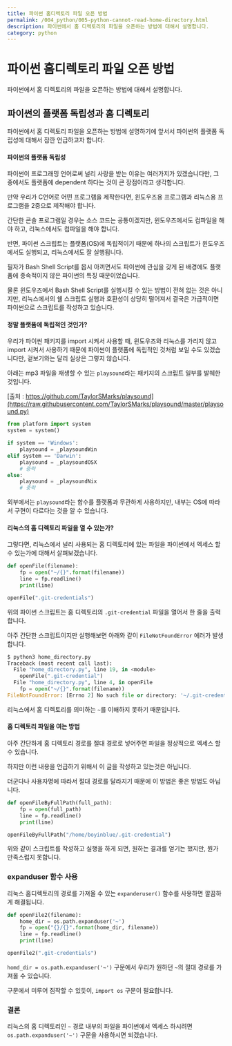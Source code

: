 ```yaml
---
title: 파이썬 홈디렉토리 파일 오픈 방법
permalink: /004_python/005-python-cannot-read-home-directory.html
description: 파이썬에서 홈 디렉토리의 파일을 오픈하는 방법에 대해서 설명합니다.
category: python
---
```



파이썬 홈디렉토리 파일 오픈 방법
===


파이썬에서 홈 디렉토리의 파일을 오픈하는 방법에 대해서 설명합니다.


파이썬의 플랫폼 독립성과 홈 디렉토리
---


파이썬에서 홈 디렉토리 파일을 오픈하는 방법에 설명하기에 앞서서 
파이썬의 플랫폼 독립성에 대해서 잠깐 언급하고자 합니다. 


#### 파이썬의 플랫폼 독립성


파이썬이 프로그래밍 언어로써 널리 사랑을 받는 이유는 
여러가지가 있겠습니다만, 
그 중에서도 플랫폼에 dependent 하다는 것이 큰 장점이라고 생각합니다. 


만약 우리가 C언어로 어떤 프로그램을 제작한다면, 
윈도우즈용 프로그램과 리눅스용 프로그램을 2중으로 제작해야 합니다. 


간단한 콘솔 프로그램일 경우는 소스 코드는 공통이겠지만, 
윈도우즈에서도 컴파일을 해야 하고, 리눅스에서도 컴파일을 해야 합니다. 


반면, 파이썬 스크립트는 플랫폼(OS)에 독립적이기 때문에 
하나의 스크립트가 윈도우즈에서도 실행되고, 
리눅스에서도 잘 실행됩니다. 


필자가 Bash Shell Script를 몹시 아끼면서도 
파이썬에 관심을 갖게 된 배경에도 플랫폼에 종속적이지 않은 
파이썬의 특징 때문이었습니다. 


물론 윈도우즈에서 Bash Shell Script를 실행시킬 수 있는 
방법이 전혀 없는 것은 아니지만, 
리눅스에서의 쉘 스크립트 실행과 호환성이 상당히 떨어져서 
결국은 가급적이면 파이썬으로 스크립트를 작성하고 있습니다. 


#### 정말 플랫폼에 독립적인 것인가?


우리가 파이썬 패키지를 import 시켜서 사용할 때, 
윈도우즈와 리눅스를 가리지 않고 import 시켜서 사용하기 때문에 
파이썬이 플랫폼에 독립적인 것처럼 보일 수도 있겠습니다만, 
겉보기와는 달리 실상은 그렇지 않습니다. 


아래는 mp3 파일을 재생할 수 있는 <code>playsound</code>라는 패키지의 
스크립트 일부를 발췌한 것입니다. 


[출처 : https://github.com/TaylorSMarks/playsound](https://raw.githubusercontent.com/TaylorSMarks/playsound/master/playsound.py)


```python
from platform import system
system = system()

if system == 'Windows':
    playsound = _playsoundWin
elif system == 'Darwin':
    playsound = _playsoundOSX
    # 중략
else:
    playsound = _playsoundNix
    # 중략
```


외부에서는 <code>playsound</code>라는 함수를 플랫폼과 무관하게 사용하지만, 
내부는 OS에 따라서 구현이 다르다는 것을 알 수 있습니다. 


#### 리눅스의 홈 디렉토리 파일을 열 수 있는가?


그렇다면, 리눅스에서 널리 사용되는 홈 디렉토리에 있는 파일을 
파이썬에서 엑세스 할 수 있는가에 대해서 살펴보겠습니다. 


```python
def openFile(filename):
    fp = open("~/{}".format(filename))
    line = fp.readline()
    print(line)

openFile(".git-credentials")
```


위의 파이썬 스크립트는 홈 디렉토리의 <code>.git-credential</code> 파일을 
열어서 한 줄을 출력합니다. 


아주 간단한 스크립트이지만 실행해보면 아래와 같이 
<code>FileNotFoundError</code> 에러가 발생합니다. 


```python
$ python3 home_directory.py 
Traceback (most recent call last):
  File "home_directory.py", line 19, in <module>
    openFile(".git-credential")
  File "home_directory.py", line 4, in openFile
    fp = open("~/{}".format(filename))
FileNotFoundError: [Errno 2] No such file or directory: '~/.git-credentialis'
```


리눅스에서 홈 디렉토리를 의미하는 <code>~</code>를 
이해하지 못하기 때문입니다. 


#### 홈 디렉토리 파일을 여는 방법


아주 간단하게 홈 디렉토리 경로를 절대 경로로 넣어주면 
파일을 정상적으로 엑세스 할 수 있습니다. 


하지만 이런 내용을 언급하기 위해서 
이 글을 작성하고 있는것은 아닙니다. 


더군다나 사용자명에 따라서 절대 경로를 달라지기 때문에 
이 방법은 좋은 방법도 아닙니다. 


```python
def openFileByFullPath(full_path):
    fp = open(full_path)
    line = fp.readline()
    print(line)

openFileByFullPath("/home/boyinblue/.git-credential")
```


위와 같이 스크립트를 작성하고 실행을 하게 되면, 
원하는 결과를 얻기는 했지만, 뭔가 만족스럽지 못합니다. 


### expanduser 함수 사용


리눅스 홈디렉토리의 경로를 가져올 수 있는 
<code>expanderuser()</code> 함수를 사용하면 깔끔하게 해결됩니다. 


```python
def openFile2(filename):
    home_dir = os.path.expanduser('~')
    fp = open("{}/{}".format(home_dir, filename))
    line = fp.readline()
    print(line)

openFile2(".git-credentials")
```


<code>homd_dir = os.path.expanduser('~')</code> 구문에서 
우리가 원하던 <code>~</code>의 절대 경로를 가져올 수 있습니다. 


구문에서 미루어 짐작할 수 있듯이, <code>import os</code> 구문이 필요합니다. 


### 결론


리눅스의 홈 디렉토리인 <code>~</code> 경로 내부의 파일을 
파이썬에서 엑세스 하시려면 <code>os.path.expanduser('~')</code> 구문을 
사용하시면 되겠습니다. 
